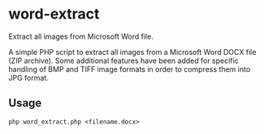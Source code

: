 # word-extract
Extract all images from Microsoft Word file.

A simple PHP script to extract all images from a Microsoft Word DOCX file (ZIP archive). Some additional features have been added for specific handling of BMP and TIFF image formats in order to compress them into JPG format.

## Usage
```
php word_extract.php <filename.docx>
```
